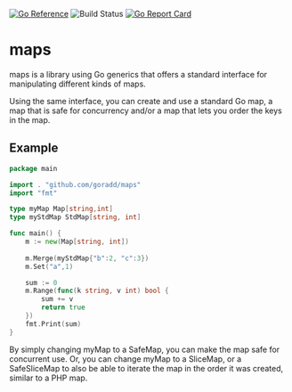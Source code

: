 [![Go Reference](https://pkg.go.dev/badge/github.com/goradd/maps.svg)](https://pkg.go.dev/github.com/goradd/maps)
![Build Status](https://img.shields.io/github/workflow/status/goradd/maps/Go)
[![Go Report Card](https://goreportcard.com/badge/github.com/goradd/maps)](https://goreportcard.com/report/github.com/goradd/maps)

# maps
maps is a library using Go generics that offers a standard interface for manipulating 
different kinds of maps. 

Using the same interface, you can create and use a standard Go map, a map
that is safe for concurrency and/or a map that lets you order the keys in the map.

## Example

```go
package main

import . "github.com/goradd/maps"
import "fmt"

type myMap Map[string,int]
type myStdMap StdMap[string, int]

func main() {
	m := new(Map[string, int])
	
	m.Merge(myStdMap{"b":2, "c":3})
	m.Set("a",1)

	sum := 0
	m.Range(func(k string, v int) bool {
		sum += v
		return true
    })
	fmt.Print(sum)
}

```

By simply changing myMap to a SafeMap, you can make the map safe for concurrent use.
Or, you can change myMap to a SliceMap, or a SafeSliceMap to also be able to iterate
the map in the order it was created, similar to a PHP map.
